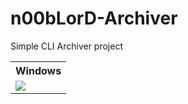 # n00bLorD-Archiver
Simple CLI Archiver project

<table border=0><tr><th>Windows</th></tr><tr><td><a href="https://travis-ci.org/ddulshan/n00bLorD-Archiver"><img src="https://travis-ci.org/ddulshan/n00bLorD-Archiver.svg?branch=master"</img></a></td></tr></table>
